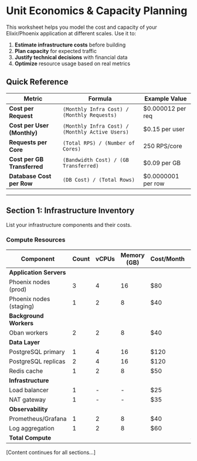 # Unit Economics & Capacity Planning

This worksheet helps you model the cost and capacity of your Elixir/Phoenix application at different scales. Use it to:

1. **Estimate infrastructure costs** before building
2. **Plan capacity** for expected traffic
3. **Justify technical decisions** with financial data
4. **Optimize** resource usage based on real metrics

## Quick Reference

| Metric | Formula | Example Value |
|--------|---------|---------------|
| **Cost per Request** | `(Monthly Infra Cost) / (Monthly Requests)` | $0.000012 per req |
| **Cost per User (Monthly)** | `(Monthly Infra Cost) / (Monthly Active Users)` | $0.15 per user |
| **Requests per Core** | `(Total RPS) / (Number of Cores)` | 250 RPS/core |
| **Cost per GB Transferred** | `(Bandwidth Cost) / (GB Transferred)` | $0.09 per GB |
| **Database Cost per Row** | `(DB Cost) / (Total Rows)` | $0.0000001 per row |

---

## Section 1: Infrastructure Inventory

List your infrastructure components and their costs.

### Compute Resources

| Component | Count | vCPUs | Memory (GB) | Cost/Month | Total Cost |
|-----------|-------|-------|-------------|------------|------------|
| **Application Servers** |
| Phoenix nodes (prod) | 3 | 4 | 16 | $80 | $240 |
| Phoenix nodes (staging) | 1 | 2 | 8 | $40 | $40 |
| **Background Workers** |
| Oban workers | 2 | 2 | 8 | $40 | $80 |
| **Data Layer** |
| PostgreSQL primary | 1 | 4 | 16 | $120 | $120 |
| PostgreSQL replicas | 2 | 4 | 16 | $120 | $240 |
| Redis cache | 1 | 2 | 8 | $50 | $50 |
| **Infrastructure** |
| Load balancer | 1 | - | - | $25 | $25 |
| NAT gateway | 1 | - | - | $35 | $35 |
| **Observability** |
| Prometheus/Grafana | 1 | 2 | 8 | $40 | $40 |
| Log aggregation | 1 | 2 | 8 | $60 | $60 |
| **Total Compute** | | | | | **$930** |

[Content continues for all sections...]
